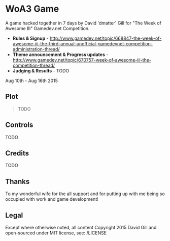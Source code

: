 # WoA3 Game
A game hacked together in 7 days by David 'dmatter' Gill for "The Week of Awesome III" Gamedev.net Competition.

+ **Rules & Signup** - http://www.gamedev.net/topic/668847-the-week-of-awesome-iii-the-third-annual-unofficial-gamedevnet-competition-administration-thread/
+ **Theme announcement & Progress updates** - http://www.gamedev.net/topic/670757-week-of-awesome-iii-the-competition-thread/
+ **Judging & Results** - TODO

Aug 10th - Aug 16th 2015


## Plot
> TODO


## Controls
TODO



## Credits
TODO

## Thanks
To my wonderful wife for the all support and for putting up with me being so occupied with work and game development!


## Legal
Except where otherwise noted, all content Copyright 2015 David Gill and open-sourced under MIT license, see: /LICENSE